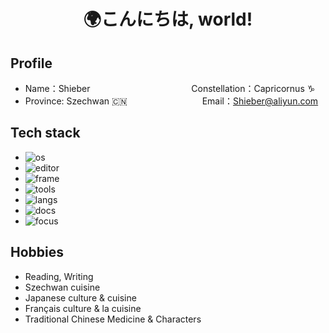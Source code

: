<!--
**QMHTMY/QMHTMY** is a ✨ _special_ ✨ repository because its `README.md` (this file) appears on your GitHub profile.

Here are some ideas to get you started:

-  I’m currently working on ...
- 🌱 I’m currently learning ...
-  I’m looking to collaborate on ...
- 🤔 I’m looking for help with ...
-  Ask me about ...
- 📫 How to reach me: ...
- 😄 Pronouns: ...
- ⚡ Fun fact: ...
-->

<center>
    <h1>🌍こんにちは, world! <br> 
    </h1>
</center>

## Profile 

* Name：Shieber &emsp;&emsp;&emsp;&emsp;&emsp;&emsp;&emsp;&emsp;&emsp;&emsp;&emsp; Constellation：Capricornus ♑ 
* Province: Szechwan 🇨🇳  &emsp;&emsp;&emsp;&emsp;&emsp;&emsp;&emsp;&emsp; Email：Shieber@aliyun.com

## Tech stack

* ![os](https://img.shields.io/badge/OS-Linux-informational)
* ![editor](https://img.shields.io/badge/Editor-Vim%2FIdea-informational)
* ![frame](https://img.shields.io/badge/Frame-SpringBoot%2FGin-informational)
* ![tools](https://img.shields.io/badge/Tools-Docker%2FRedis%2FMySQL%2FTiDB-informational)
* ![langs](https://img.shields.io/badge/Langs-Java%2FRust%2FGo%2FPython%2FDart%2FShell-informational)
* ![docs](https://img.shields.io/badge/Docs-Tex%2FMarkDown%2FreStructuredText%2FAsciidoc-informational)
* ![focus](https://img.shields.io/badge/Focus-OS%2FStorage%2FBlockChain%2FCloudNative%2FQuantumComputing-informational)

<!--
<table width="100%">
    <tr>
        <td><img src="https://github-readme-stats.vercel.app/api?username=QMHTMY&show_icons=true&hide_border=true" /></td>
        <td><img src="https://github-readme-stats.vercel.app/api/top-langs/?username=QMHTMY&layout=compact&hide_border=true" /></td>
    </tr>
</table>
-->

## Hobbies 

* Reading, Writing
* Szechwan cuisine
* Japanese culture & cuisine
* Français culture & la cuisine
* Traditional Chinese Medicine & Characters
